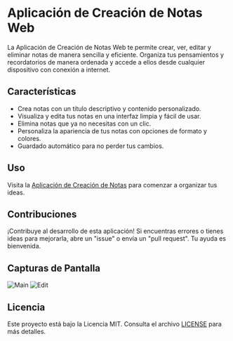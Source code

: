 # Aplicación de Creación de Notas Web

La Aplicación de Creación de Notas Web te permite crear, ver, editar y eliminar notas de manera sencilla y eficiente. Organiza tus pensamientos y recordatorios de manera ordenada y accede a ellos desde cualquier dispositivo con conexión a internet.

## Características

- Crea notas con un título descriptivo y contenido personalizado.
- Visualiza y edita tus notas en una interfaz limpia y fácil de usar.
- Elimina notas que ya no necesitas con un clic.
- Personaliza la apariencia de tus notas con opciones de formato y colores.
- Guardado automático para no perder tus cambios.

## Uso

Visita la [Aplicación de Creación de Notas](link-to-github-pages) para comenzar a organizar tus ideas.

## Contribuciones

¡Contribuye al desarrollo de esta aplicación! Si encuentras errores o tienes ideas para mejorarla, abre un "issue" o envía un "pull request". Tu ayuda es bienvenida.

## Capturas de Pantalla

![Main](https://i.imgur.com/YTKfl0p.png)
![Edit](https://i.imgur.com/cZrf7Li.png)

## Licencia

Este proyecto está bajo la Licencia MIT. Consulta el archivo [LICENSE](LICENSE) para más detalles.
